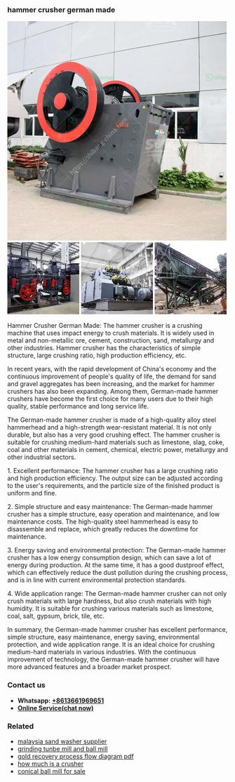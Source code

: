 <h3>hammer crusher german made</h3><img src='1708589600.jpg' alt=''><p>Hammer Crusher German Made: The hammer crusher is a crushing machine that uses impact energy to crush materials. It is widely used in metal and non-metallic ore, cement, construction, sand, metallurgy and other industries. Hammer crusher has the characteristics of simple structure, large crushing ratio, high production efficiency, etc.</p><p>In recent years, with the rapid development of China's economy and the continuous improvement of people's quality of life, the demand for sand and gravel aggregates has been increasing, and the market for hammer crushers has also been expanding. Among them, German-made hammer crushers have become the first choice for many users due to their high quality, stable performance and long service life.</p><p>The German-made hammer crusher is made of a high-quality alloy steel hammerhead and a high-strength wear-resistant material. It is not only durable, but also has a very good crushing effect. The hammer crusher is suitable for crushing medium-hard materials such as limestone, slag, coke, coal and other materials in cement, chemical, electric power, metallurgy and other industrial sectors.</p><p>1. Excellent performance: The hammer crusher has a large crushing ratio and high production efficiency. The output size can be adjusted according to the user's requirements, and the particle size of the finished product is uniform and fine.</p><p>2. Simple structure and easy maintenance: The German-made hammer crusher has a simple structure, easy operation and maintenance, and low maintenance costs. The high-quality steel hammerhead is easy to disassemble and replace, which greatly reduces the downtime for maintenance.</p><p>3. Energy saving and environmental protection: The German-made hammer crusher has a low energy consumption design, which can save a lot of energy during production. At the same time, it has a good dustproof effect, which can effectively reduce the dust pollution during the crushing process, and is in line with current environmental protection standards.</p><p>4. Wide application range: The German-made hammer crusher can not only crush materials with large hardness, but also crush materials with high humidity. It is suitable for crushing various materials such as limestone, coal, salt, gypsum, brick, tile, etc.</p><p>In summary, the German-made hammer crusher has excellent performance, simple structure, easy maintenance, energy saving, environmental protection, and wide application range. It is an ideal choice for crushing medium-hard materials in various industries. With the continuous improvement of technology, the German-made hammer crusher will have more advanced features and a broader market prospect.</p><h3>Contact us</h3><ul><li><strong>Whatsapp:&nbsp;<a href="https://wa.me/8613661969651">+8613661969651</a></strong></li><li><a href="https://swt.shibang-china.com/?git&amp;zhl&amp;hammer crusher german made"><strong>Online Service(chat now)</strong></a></li></ul><h3>Related</h3><ul><li><a href='malaysia sand washer supplier.md'>malaysia sand washer supplier</a></li><li><a href='grinding tunbe mill and ball mill.md'>grinding tunbe mill and ball mill</a></li><li><a href='gold recovery process flow diagram pdf.md'>gold recovery process flow diagram pdf</a></li><li><a href='how much is a crusher.md'>how much is a crusher</a></li><li><a href='conical ball mill for sale.md'>conical ball mill for sale</a></li></ul>
